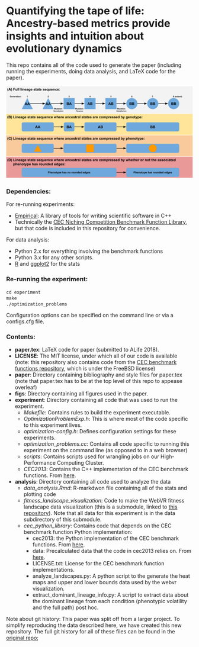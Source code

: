 # Quantifying the tape of life: Ancestry-based metrics provide insights and intuition about evolutionary dynamics

This repo contains all of the code used to generate the paper (including running the experiments, doing data analysis, and
LaTeX code for the paper).

![Cartoon describing the metrics proposed in this paper](figs/lineage_metrics_cartoon.png)

### Dependencies:

For re-running experiments:
- [Empirical](https://github.com/emilydolson/Empirical): A library of tools for writing scientific software in C++
- Technically the [CEC Niching Competition Benchmark Function Library](https://github.com/mikeagn/CEC2013), but that code
  is included in this repository for convenience.
  
For data analysis:
- Python 2.x for everything involving the benchmark functions
- Python 3.x for any other scripts.
- [R](https://www.r-project.org/) and [ggplot2](http://ggplot2.org/) for the stats

### Re-running the experiment:

```
cd experiment
make
./optimization_problems
```

Configuration options can be specified on the command line or via a configs.cfg file.

### Contents:
- **paper.tex**: LaTeX code for paper (submitted to ALife 2018).
- **LICENSE**: The MIT license, under which all of our code is available (note: this repository also contains code from the 
    [CEC benchmark functions repository](https://github.com/mikeagn/CEC2013), which is under the FreeBSD license)
- **paper**: Directory containing bibliography and style files for paper.tex (note that paper.tex has to be at the top level 
   of this repo to appease overleaf)
- **figs**: Directory containing all figures used in the paper.
- **experiment**: Directory containing all code that was used to run the experiment.
  - *Makefile*: Contains rules to build the experiment executable.
  - *OptimizationProblemExp.h*: This is where most of the code specific to this experiment lives.
  - *optimization-config.h*: Defines configuration settings for these experiments.
  - *optimization_problems.cc*: Contains all code specific to running this experiment on the command line
     (as opposed to in a web browser)
  - *scripts*: Contains scripts used for wrangling jobs on our High-Performance Computing Cluster.
  - *CEC2013*: Contains the C++ implementation of the CEC benchmark functions. From [here](https://github.com/mikeagn/CEC2013).
- **analysis**:  Directory containing all code used to analyze the data
  - *data_analysis.Rmd*: R-markdwon file containing all of the stats and plotting code
  - *fitness_landscape_visualization*: Code to make the WebVR fitness landscape data visualization (this is a submodule, 
    linked to [this repository](https://github.com/emilydolson/fitness_landscape_visualizations)). Note that all data for
    this experiment is in the data subdirectory of this submodule.
  - *cec_python_library*: Contains code that depends on the CEC benchmark function Python implementation:
    - cec2013: the Python implementation of the CEC benchmark functions. From [here](https://github.com/mikeagn/CEC2013).
    - data: Precalculated data that the code in cec2013 relies on. From [here](https://github.com/mikeagn/CEC2013).
    - LICENSE.txt: License for the CEC benchmark function implementations.
    - analyze_landscapes.py: A python script to the generate the heat maps and upper and lower bounds data used by the
      webvr visualization.
    - extract_dominant_lineage_info.py: A script to extract data about the dominant lineage from each condition (phenotypic volatility and the full path) post hoc.
    

Note about git history: This paper was split off from a larger project. To simplify reproducing the data described here, 
we have created this new repository. The full git history for all of these files can be found in the [original repo](https://github.com/stevenjson/ALife2018-LineageOthello);
